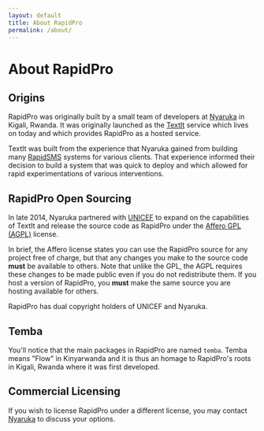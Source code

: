 ```yaml
---
layout: default
title: About RapidPro
permalink: /about/
---
```


# About RapidPro

## Origins

RapidPro was originally built by a small team of developers at
<a href="http://nyaruka.com/">Nyaruka</a> in Kigali, Rwanda. It
was originally launched as the <a href="https://textit.in">TextIt</a> service which
lives on today and which provides RapidPro as a hosted service.

TextIt was built from the experience that Nyaruka gained from building many
<a href="http://rapidsms.org">RapidSMS</a> systems for various clients. That
experience informed their decision to build a system that was quick to deploy
and which allowed for rapid experimentations of various interventions.

## RapidPro Open Sourcing

In late 2014, Nyaruka partnered with <a href="http://unicef.org">UNICEF</a> to
expand on the capabilities of TextIt and release the source code as RapidPro under the
<a href="http://www.gnu.org/licenses/agpl-3.0.html">Affero GPL (AGPL)</a> license.

In brief, the Affero license states you can use the RapidPro source for any project
free of charge, but that any changes you make to the source code **must** be
available to others. Note that unlike the GPL, the AGPL requires these changes
to be made public even if you do not redistribute them. If you host a version of
RapidPro, you **must** make the same source you are hosting available for
others.

RapidPro has dual copyright holders of UNICEF and Nyaruka.

## Temba

You'll notice that the main packages in RapidPro are named ```temba```. Temba
means "Flow" in Kinyarwanda and it is thus an homage to RapidPro's roots in
Kigali, Rwanda where it was first developed.

## Commercial Licensing

If you wish to license RapidPro under a different license, you may contact
<a href="http://nyaruka.com/#hire">Nyaruka</a> to discuss your options.
